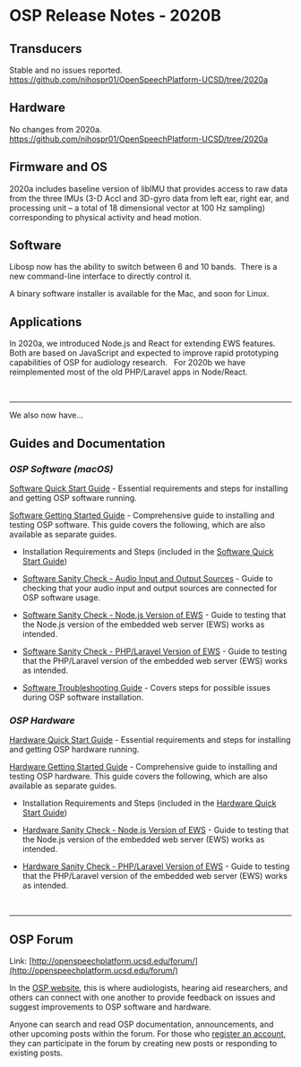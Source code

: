 #  OSP Release Notes - 2020B

## Transducers

Stable and no issues reported. https://github.com/nihospr01/OpenSpeechPlatform-UCSD/tree/2020a

## Hardware

No changes from 2020a. https://github.com/nihospr01/OpenSpeechPlatform-UCSD/tree/2020a 

## Firmware and OS

2020a includes baseline version of libIMU that provides access to raw data from the three IMUs (3-D Accl and 3D-gyro data from left ear, right ear, and processing unit – a total of 18 dimensional vector at 100 Hz sampling) corresponding to physical activity and head motion.


## Software


Libosp now has the ability to switch between 6 and 10 bands.  There is a new command-line interface to directly control it.


A binary software installer is available for the Mac, and soon for Linux.  



## Applications


In 2020a, we introduced Node.js and React for extending EWS features. Both are based on JavaScript and expected to improve rapid prototyping capabilities of OSP for audiology research.   For 2020b we have reimplemented most of the old PHP/Laravel apps in Node/React.

&nbsp;

---

We also now have…



## Guides and Documentation


### *OSP Software (macOS)*


[Software Quick Start Guide](OSP%20Software%20Documentation/OSP%20Software%20Quick%20Start%20Guide%20(macOS%20Installer)%20-%20Release%202020B.pdf) - Essential requirements and steps for installing and getting OSP software running.

[Software Getting Started Guide](OSP%20Software%20Documentation/OSP%20Software%20Getting%20Started%20Guide%20-%20Release%202020B.md) - Comprehensive guide to installing and testing OSP software. This guide covers the following, which are also available as separate guides.

* Installation Requirements and Steps (included in the [Software Quick Start Guide](OSP%20Software%20Documentation/OSP%20Software%20Quick%20Start%20Guide%20(macOS%20Installer)%20-%20Release%202020B.pdf))

* [Software Sanity Check - Audio Input and Output Sources](OSP%20Software%20Documentation/OSP%20Software%20Sanity%20Check%20-%20Audio%20Input_Output%20Sources%20(Release%202020B).pdf) - Guide to checking that your audio input and output sources are connected for OSP software usage.

* [Software Sanity Check - Node.js Version of EWS](OSP%20Software%20Documentation/OSP%20Software%20Sanity%20Check%20-%20Nodejs%20Version%20of%20EWS%20(Release%202020B).pdf) - Guide to testing that the Node.js version of the embedded web server (EWS) works as intended.

* [Software Sanity Check - PHP/Laravel Version of EWS](OSP%20Software%20Documentation/OSP%20Software%20Sanity%20Check%20-%20PHP:Laravel%20Version%20of%20EWS%20(Release%202020B).pdf) - Guide to testing that the PHP/Laravel version of the embedded web server (EWS) works as intended.

* [Software Troubleshooting Guide](OSP%20Software%20Documentation/OSP%20Software%20Troubleshooting%20Quick%20Start%20Guide%20(macOS%20Installer)%20-%20Release%202020B.pdf) - Covers steps for possible issues during OSP software installation.

### *OSP Hardware*

[Hardware Quick Start Guide](OSP%20Hardware%20Documentation/OSP%20Hardware%20Quick%20Start%20Guide%20-%20Release%202020B.pdf) - Essential requirements and steps for installing and getting OSP hardware running.

[Hardware Getting Started Guide](OSP%20Hardware%20Documentation/OSP%20Hardware%20Getting%20Started%20Guide%20-%20Release%202020B.md) - Comprehensive guide to installing and testing OSP hardware. This guide covers the following, which are also available as separate guides.

* Installation Requirements and Steps (included in the [Hardware Quick Start Guide](OSP%20Hardware%20Documentation/OSP%20Hardware%20Quick%20Start%20Guide%20-%20Release%202020B.pdf))

* [Hardware Sanity Check - Node.js Version of EWS](OSP%20Hardware%20Documentation/OSP%20Hardware%20Sanity%20Check%20-%20Nodejs%20Version%20of%20EWS%20(Release%202020B).pdf) - Guide to testing that the Node.js version of the embedded web server (EWS) works as intended.

* [Hardware Sanity Check - PHP/Laravel Version of EWS](OSP%20Hardware%20Documentation/OSP%20Hardware%20Sanity%20Check%20-%20PHP_Laravel%20Version%20of%20EWS%20(Release%202020B).pdf) - Guide to testing that the PHP/Laravel version of the embedded web server (EWS) works as intended.

&nbsp;

---

## OSP Forum

Link: [http://openspeechplatform.ucsd.edu/forum/](http://openspeechplatform.ucsd.edu/forum/)

In the [OSP website](http://openspeechplatform.ucsd.edu/), this is where audiologists, hearing aid researchers, and others can connect with one another to provide feedback on issues and suggest improvements to OSP software and hardware.


Anyone can search and read OSP documentation, announcements, and other upcoming posts within the forum. For those who [register an account](http://openspeechplatform.ucsd.edu/register/), they can participate in the forum by creating new posts or responding to existing posts.

